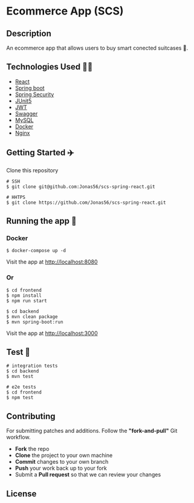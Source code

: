 # Ecommerce App (SCS)

## Description

An ecommerce app that allows users to buy smart conected suitcases :luggage:.

## Technologies Used :man_technologist:

- [React](https://reactjs.org/)
- [Spring boot](https://spring.io/)
- [Spring Security](https://spring.io/projects/spring-security)
- [JUnit5](https://junit.org/)
- [JWT](https://jwt.io/)
- [Swagger](https://swagger.io/)
- [MySQL](https://www.mysql.com/)
- [Docker](https://www.docker.com/)
- [Nginx](https://www.nginx.com/)

## Getting Started :airplane:

Clone this repository

```shell
# SSH
$ git clone git@github.com:Jonas56/scs-spring-react.git

# HHTPS
$ git clone https://github.com/Jonas56/scs-spring-react.git
```

## Running the app :dart:

### Docker

```shell
$ docker-compose up -d
```

Visit the app at [http://localhost:8080](http://localhost:8080)

### Or

```shell
$ cd frontend
$ npm install
$ npm run start
```

```shell
$ cd backend
$ mvn clean package
$ mvn spring-boot:run
```

Visit the app at [http://localhost:3000](http://localhost:3000)

## Test :test_tube:

```shell
# integration tests
$ cd backend
$ mvn test

# e2e tests
$ cd frontend
$ npm test
```

## Contributing

For submitting patches and additions. Follow the **"fork-and-pull"** Git workflow.

- **Fork** the repo
- **Clone** the project to your own machine
- **Commit** changes to your own branch
- **Push** your work back up to your fork
- Submit a **Pull request** so that we can review your changes

## License
